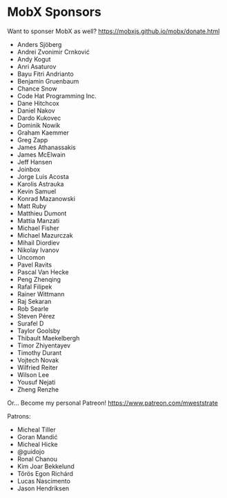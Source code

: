 MobX Sponsors
===========

Want to sponser MobX as well? https://mobxjs.github.io/mobx/donate.html

* Anders Sjöberg
* Andrei Zvonimir Crnković
* Andy Kogut
* Anri Asaturov
* Bayu Fitri Andrianto
* Benjamin Gruenbaum
* Chance Snow
* Code Hat Programming Inc.
* Dane Hitchcox
* Daniel Nakov
* Dardo Kukovec
* Dominik Nowik
* Graham Kaemmer
* Greg Zapp
* James Athanassakis
* James McElwain
* Jeff Hansen
* Joinbox
* Jorge Luis Acosta
* Karolis Astrauka
* Kevin Samuel
* Konrad Mazanowski
* Matt Ruby
* Matthieu Dumont
* Mattia Manzati
* Michael Fisher
* Michael Mazurczak
* Mihail Diordiev
* Nikolay Ivanov
* Uncomon
* Pavel Ravits
* Pascal Van Hecke
* Peng Zhenqing
* Rafal Filipek
* Rainer Wittmann
* Raj Sekaran
* Rob Searle
* Steven Pérez
* Surafel D
* Taylor Goolsby
* Thibault Maekelbergh
* Timor Zhiyentayev
* Timothy Durant
* Vojtech Novak
* Wilfried Reiter
* Wilson Lee
* Yousuf Nejati
* Zheng Renzhe

Or... Become my personal Patreon! https://www.patreon.com/mweststrate

Patrons:

* Micheal Tiller
* Goran Mandić
* Micheal Hicke
* @guidojo
* Ronal Chanou
* Kim Joar Bekkelund
* Tőrös Egon Richárd
* Lucas Nascimento
* Jason Hendriksen